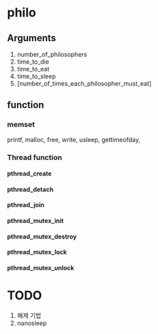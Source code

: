 # philo

## Arguments 
1. number_of_philosophers
2. time_to_die
3. time_to_eat
4. time_to_sleep
5. [number_of_times_each_philosopher_must_eat]


## function
### memset


printf, malloc, free, write, usleep, gettimeofday, 


### Thread function
#### pthread_create
#### pthread_detach
#### pthread_join
#### pthread_mutex_init
#### pthread_mutex_destroy
#### pthread_mutex_lock
#### pthread_mutex_unlock

# TODO
1. 해제 기법
2. nanosleep 